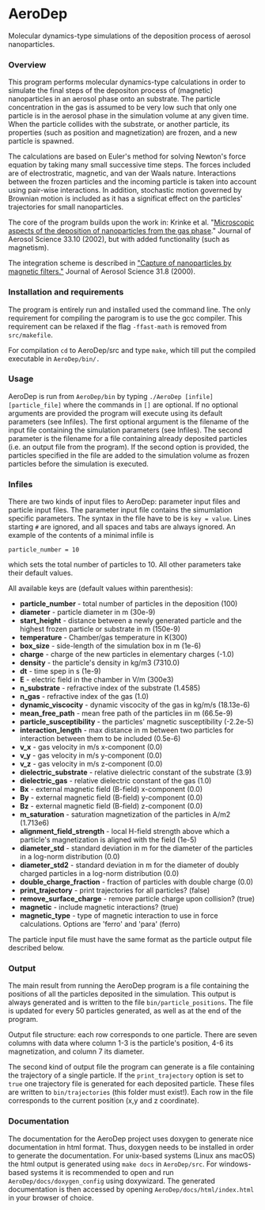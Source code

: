 # AeroDep
Molecular dynamics-type simulations of the deposition process of aerosol nanoparticles.


### Overview
This program performs molecular dynamics-type calculations in order to simulate the final steps of the depositon process 
of (magnetic) nanoparticles in an aerosol phase onto an substrate. The particle concentration in the 
gas is assumed to be very low such that only one particle is in the aerosol phase in the simulation volume at any given
time. When the particle collides with the substrate, or another particle, its properties (such as position and magnetization)
are frozen, and a new particle is spawned.

The calculations are based on Euler's method for solving Newton's force equation by taking many small successive 
time steps. The forces included are of electrostratic, magnetic, and van der Waals nature. Interactions between the frozen 
particles and the incoming particle is taken into account using pair-wise interactions. In addition,
stochastic motion governed by Brownian motion is included as it has a significat effect on the particles' 
trajectories for small nanoparticles.

The core of the program builds upon the work in:
Krinke et al. "[Microscopic aspects of the deposition of nanoparticles from the gas phase](https://doi.org/10.1016/S0021-8502(02)00074-5)." Journal of Aerosol Science 33.10 (2002), but with added functionality (such as magnetism).

The integration scheme is described in ["Capture of nanoparticles by magnetic filters."](https://doi.org/10.1016/S0021-8502(99)00567-4)  Journal of Aerosol Science 31.8 (2000).


### Installation and requirements 
The program is entirely run and installed used the command line. The only requirement for compiling the parogram is to use the gcc compiler. This requirement can be relaxed if the flag `-ffast-math` is removed from `src/makefile`.

For compilation `cd` to AeroDep/src and type `make`, which till put the compiled executable in `AeroDep/bin/.`

### Usage
AeroDep is run from `AeroDep/bin` by typing `./AeroDep [infile] [particle_file]` where the commands in `[]` are optional. If no optional arguments are provided the program will execute using its default parameters (see Infiles). The first optional argument is the filename of the input file containing the simulation parameters (see Infiles). The second parameter is the filename for a file containing already deposited particles (i.e. an output file from the program). If the second option is provided, the particles specified in the file are added to the simulation volume as frozen particles before the simulation is executed.

### Infiles
There are two kinds of input files to AeroDep: parameter input files and particle input files. The parameter input file contains the simumlation specific parameters. The syntax in the file have to be is `key = value`. Lines starting `#` are ignored, and all  spaces and tabs are always ignored. An example of the contents of a minimal infile is
```
particle_number = 10
```
which sets the total number of particles to 10. All other parameters take their default values. 

All available keys are (default values within parenthesis):

- **particle_number** - total number of particles in the deposition (100)
- **diameter** - particle diameter in m (30e-9)
- **start_height** - distance between a newly generated particle and the highest frozen particle or substrate in m (150e-9)
- **temperature** - Chamber/gas temperature in K(300)
- **box_size** - side-length of the simulation box in m (1e-6)
- **charge** - charge of the new particles in elementary charges (-1.0)
- **density** - the particle's density in kg/m3 (7310.0)
- **dt** - time spep in s (1e-9)
- **E** - electric field in the chamber in V/m (300e3)
- **n_substrate** - refractive index of the substrate (1.4585)
- **n_gas** - refractive index of the gas (1.0) 
- **dynamic_viscocity** - dynamic viscocity of the gas in kg/m/s (18.13e-6)
- **mean_free_path** - mean free path of the particles iin m (66.5e-9)
- **particle_susceptibility** - the particles' magnetic susceptibility (-2.2e-5)
- **interaction_length** - max distance in m between two particles for interaction between them to be included (0.5e-6)
- **v_x** - gas velocity in m/s x-component (0.0)
- **v_y** - gas velocity in m/s y-component (0.0)
- **v_z** - gas velocity in m/s z-component (0.0)
- **dielectric_substrate** - relative dielectric constant of the substrate (3.9)
- **dielectric_gas** - relative dielectric constant of the gas (1.0)
- **Bx** - external magnetic field (B-field) x-component (0.0)
- **By** - external magnetic field (B-field) y-component (0.0)
- **Bz** - external magnetic field (B-field) z-component (0.0)
- **m_saturation** - saturation magnetization of the particles in A/m2 (1.713e6)
- **alignment_field_strength** - local H-field strength above which a particle's magnetization is aligned with the field (1e-5)
- **diameter_std** - standard deviation in m for the diameter of the particles in a log-norm distribution (0.0)
- **diameter_std2** - standard deviation in m for the diameter of doubly charged particles in a log-norm distribution (0.0)
- **double_charge_fraction** - fraction of particles with double charge (0.0)
- **print_trajectory** - print trajectories for all particles? (false)
- **remove_surface_charge** - remove particle charge upon collision? (true)
- **magnetic** - include magnetic interactions? (true)
- **magnetic_type** - type of magnetic interaction to use in force calculations. Options are 'ferro' and 'para' (ferro)

The particle input file must have the same format as the particle output file described below.

### Output

The main result from running the AeroDep program is a file containing the positions of all the particles deposited in the simulation. This output is always generated and is written to the file `bin/particle_positions`. The file is updated for every 50 particles generated, as well as at the end of the program. 

Output file structure: each row corresponds to one particle. There are seven columns with data where column 1-3 is the particle's position, 4-6 its magnetization, and column 7 its diameter. 

The second kind of output file the program can generate is a file containing the trajectory of a single particle. If the `print_trajectory` option is set to `true` one trajectory file is generated for each deposited particle. These files are written to `bin/trajectories` (this folder must exist!). Each row in the file corresponds to the current position (x,y and z coordinate).

### Documentation

The documentation for the AeroDep project uses doxygen to generate nice documentation in html format. Thus, doxygen needs to be installed in order to generate the documentation. For unix-based systems (Linux ans macOS) the html output is generated using `make docs` in `AeroDep/src`. For windows-based systems it is recommended to open and run `AeroDep/docs/doxygen_config` using doxywizard. The generated documentation is then accessed by opening `AeroDep/docs/html/index.html` in your browser of choice.
